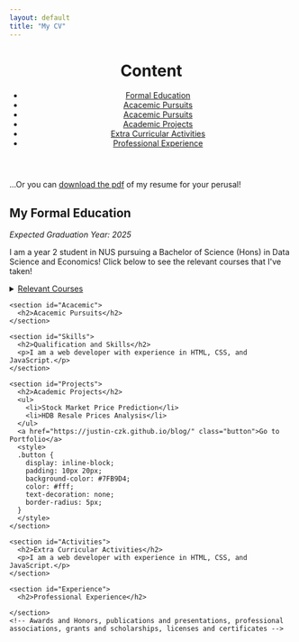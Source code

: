 ```yaml
---
layout: default
title: "My CV"
---
```


<!DOCTYPE html>
<html>
<!--Header here-->

<body>
  <header>
    <h1>Content</h1>
    <nav>
      <ul>
        <li><a href="#Education">Formal Education</a></li>
        <li><a href="#Acacemic">Acacemic Pursuits</a></li>
        <li><a href="#Skills">Acacemic Pursuits</a></li>
        <li><a href="#Projects">Academic Projects</a></li>
        <li><a href="#Activities">Extra Curricular Activities</a></li>
        <li><a href="#Experience">Professional Experience</a></li>
      </ul>
    </nav>
  </header>
  <main>
    <section>
      <p>...Or you can <a href="/assets/JustinResume.pdf" download="JustinResume">download the pdf</a> of my resume for your perusal!</p>
    </section>
    <section id="Education"> <p align="right">
      <h2>My Formal Education</h2> <i>Expected Graduation Year: 2025</i></p>
      <p>I am a year 2 student in NUS pursuing a Bachelor of Science (Hons) in Data Science and Economics! Click below to see the relevant courses that I've taken!</p>
      <details>
        <summary><u>Relevant Courses</u></summary>
        <ul>
          <li>Artificial Intelligence</li>
          <li>Data Visualization</li>
          <li>Data Structures and Algorithms</li>
          <li>Regression Analysis</li>
          <li>Statistical Methods</li>
          <li>Micro Economics</li>
          <li>Macro Economics</li>
        </ul>
    </details>
    </section>

    <section id="Acacemic">
      <h2>Acacemic Pursuits</h2>
    </section>

    <section id="Skills">
      <h2>Qualification and Skills</h2>
      <p>I am a web developer with experience in HTML, CSS, and JavaScript.</p>
    </section>

    <section id="Projects">
      <h2>Academic Projects</h2>
      <ul>
        <li>Stock Market Price Prediction</li>
        <li>HDB Resale Prices Analysis</li>
      </ul>
      <a href="https://justin-czk.github.io/blog/" class="button">Go to Portfolio</a>
      <style>
      .button {
        display: inline-block;
        padding: 10px 20px;
        background-color: #7FB9D4;
        color: #fff;
        text-decoration: none;
        border-radius: 5px;
      }
      </style>
    </section>

    <section id="Activities">
      <h2>Extra Curricular Activities</h2>
      <p>I am a web developer with experience in HTML, CSS, and JavaScript.</p>
    </section>

    <section id="Experience">
      <h2>Professional Experience</h2>
      
    </section>
    <!-- Awards and Honors, publications and presentations, professional associations, grants and scholarships, licenses and certificates -->
  </main>
</body>
</html>

